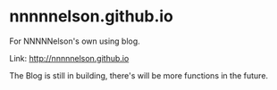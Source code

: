 nnnnnelson.github.io
====================

For NNNNNelson's own using blog.

Link: http://nnnnnelson.github.io

The Blog is still in building, there's will be more functions in the future.
